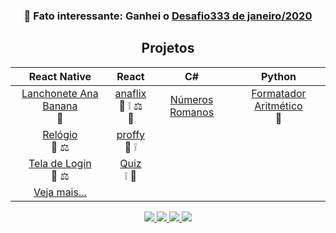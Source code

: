 <h3 align="center"> 🧐️ Fato interessante: Ganhei o <a href="https://github.com/codigofalado/desafio333/pull/41">Desafio333 de janeiro/2020</a></h3>

<h2 align="center">Projetos</h2>

| React Native | React | C# | Python
| :---: | :---: | :---: | :---:
| [Lanchonete Ana Banana](https://github.com/anabeatrizzz/mobile2-app-quatro)<br><span title="Readme">:book:</span> | [anaflix](https://github.com/anabeatrizzz/anaflix)<br><span title="Readme">:book:</span> <span title="Issues">:grey_exclamation:</span> <span title="Licensed">:balance_scale:</span> <span title="Production enviroment">:rocket:</span> | [Números Romanos](https://github.com/anabeatrizzz/atv-qts) | [Formatador Aritmético](https://github.com/anabeatrizzz/formatador-aritmetico)<br><span title="Readme">:book:</span>
| [Relógio](https://github.com/anabeatrizzz/mobile2-app-um)<br><span title="Readme">:book:</span> <span title="Licensed">:balance_scale:</span> | [proffy](https://github.com/anabeatrizzz/proffy-nlw)<br><span title="Readme">:book:</span> <span title="Issues">:grey_exclamation:</span>
| [Tela de Login](https://github.com/anabeatrizzz/mobile2-app-tres)<br><span title="Readme">:book:</span> <span title="Licensed">:balance_scale:</span> | [Quiz](https://github.com/anabeatrizzz/quiz-se)<br><span title="Issues">:grey_exclamation:</span> <span title="Production enviroment">:rocket:</span>
| [Veja mais...](https://github.com/anabeatrizzz?tab=repositories&q=react-native) | | 

<p align="center">
  <a target="_blank" href="https://www.freecodecamp.org/anabeatriz">
    <img src="https://img.shields.io/badge/freeCodeCamp-0a0a23?logo=freeCodeCamp&labelColor=0a0a23&style=for-the-badge" />
  </a>
  <a target="_blank" href="https://repl.it/@AnaBeatriz7">
    <img src="https://img.shields.io/badge/Repl.it-667881?logo=repl.it&labelColor=f2f2f2&style=for-the-badge" />
  </a>
  <a target="_blank" href="https://www.sololearn.com/Profile/5398638">
    <img src="https://img.shields.io/badge/sololearn-1ABC9C?logo=SoloLearn&labelColor=f2f2f2&style=for-the-badge" />
  </a>
  <a target="_blank" href="https://codepen.io/anabeatrizzz">
    <img src="https://img.shields.io/badge/CodePen-000000?logo=CodePen&labelColor=000000&style=for-the-badge" />
  </a>
</p>
